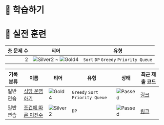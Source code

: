# 📖 학습하기

# 🥇 실전 훈련
|총 문제 수|티어|유형|
|---:|---|---|
|2|![Silver2][s2] ~ ![Gold4][g4]|`Sort` `DP` `Greedy` `Priority Queue`|

|기록분류|이름|티어|유형|상태|최근 제출 코드|
|---|---|---|---|---|---|
|일반 연습|[식당 운영하기](https://www.codetree.ai/training-field/search/problems/running-a-restaurant)|![Gold4][g4]|`Greedy` `Sort` `Priority Queue`|![Passed][passed]|[링크](https://github.com/ykc0131/codetree-TILs/blob/main/240128/%EC%8B%9D%EB%8B%B9%20%EC%9A%B4%EC%98%81%ED%95%98%EA%B8%B0/running-a-restaurant.cpp)|
|일반 연습|[조건에 따른 이진수](https://www.codetree.ai/training-field/search/problems/binary-numbers-based-on-conditions)|![Silver2][s2]|`DP`|![Passed][passed]|[링크](https://github.com/ykc0131/codetree-TILs/blob/main/240128/%EC%A1%B0%EA%B1%B4%EC%97%90%20%EB%94%B0%EB%A5%B8%20%EC%9D%B4%EC%A7%84%EC%88%98/binary-numbers-based-on-conditions.cpp)|










[b5]: https://img.shields.io/badge/Bronze_5-%235D3E31.svg
[b4]: https://img.shields.io/badge/Bronze_4-%235D3E31.svg
[b3]: https://img.shields.io/badge/Bronze_3-%235D3E31.svg
[b2]: https://img.shields.io/badge/Bronze_2-%235D3E31.svg
[b1]: https://img.shields.io/badge/Bronze_1-%235D3E31.svg
[s5]: https://img.shields.io/badge/Silver_5-%23394960.svg
[s4]: https://img.shields.io/badge/Silver_4-%23394960.svg
[s3]: https://img.shields.io/badge/Silver_3-%23394960.svg
[s2]: https://img.shields.io/badge/Silver_2-%23394960.svg
[s1]: https://img.shields.io/badge/Silver_1-%23394960.svg
[g5]: https://img.shields.io/badge/Gold_5-%23FFC433.svg
[g4]: https://img.shields.io/badge/Gold_4-%23FFC433.svg
[g3]: https://img.shields.io/badge/Gold_3-%23FFC433.svg
[g2]: https://img.shields.io/badge/Gold_2-%23FFC433.svg
[g1]: https://img.shields.io/badge/Gold_1-%23FFC433.svg
[p5]: https://img.shields.io/badge/Platinum_5-%2376DDD8.svg
[p4]: https://img.shields.io/badge/Platinum_4-%2376DDD8.svg
[p3]: https://img.shields.io/badge/Platinum_3-%2376DDD8.svg
[p2]: https://img.shields.io/badge/Platinum_2-%2376DDD8.svg
[p1]: https://img.shields.io/badge/Platinum_1-%2376DDD8.svg
[passed]: https://img.shields.io/badge/Passed-%23009D27.svg
[failed]: https://img.shields.io/badge/Failed-%23D24D57.svg
[easy]: https://img.shields.io/badge/쉬움-%235cb85c.svg?for-the-badge
[medium]: https://img.shields.io/badge/보통-%23FFC433.svg?for-the-badge
[hard]: https://img.shields.io/badge/어려움-%23D24D57.svg?for-the-badge
